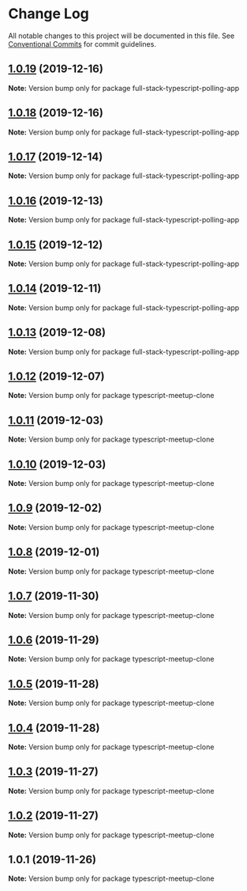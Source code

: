 # Change Log

All notable changes to this project will be documented in this file.
See [Conventional Commits](https://conventionalcommits.org) for commit guidelines.

## [1.0.19](https://github.com/kristiyan-ASW-G-08/typescript-meetup-clone/compare/v1.0.18...v1.0.19) (2019-12-16)

**Note:** Version bump only for package full-stack-typescript-polling-app





## [1.0.18](https://github.com/kristiyan-ASW-G-08/typescript-meetup-clone/compare/v1.0.17...v1.0.18) (2019-12-16)

**Note:** Version bump only for package full-stack-typescript-polling-app





## [1.0.17](https://github.com/kristiyan-ASW-G-08/typescript-meetup-clone/compare/v1.0.16...v1.0.17) (2019-12-14)

**Note:** Version bump only for package full-stack-typescript-polling-app





## [1.0.16](https://github.com/kristiyan-ASW-G-08/typescript-meetup-clone/compare/v1.0.15...v1.0.16) (2019-12-13)

**Note:** Version bump only for package full-stack-typescript-polling-app





## [1.0.15](https://github.com/kristiyan-ASW-G-08/typescript-meetup-clone/compare/v1.0.14...v1.0.15) (2019-12-12)

**Note:** Version bump only for package full-stack-typescript-polling-app





## [1.0.14](https://github.com/kristiyan-ASW-G-08/typescript-meetup-clone/compare/v1.0.13...v1.0.14) (2019-12-11)

**Note:** Version bump only for package full-stack-typescript-polling-app





## [1.0.13](https://github.com/kristiyan-ASW-G-08/typescript-meetup-clone/compare/v1.0.12...v1.0.13) (2019-12-08)

**Note:** Version bump only for package full-stack-typescript-polling-app





## [1.0.12](https://github.com/kristiyan-ASW-G-08/typescript-meetup-clone/compare/v1.0.11...v1.0.12) (2019-12-07)

**Note:** Version bump only for package typescript-meetup-clone





## [1.0.11](https://github.com/kristiyan-ASW-G-08/typescript-meetup-clone/compare/v1.0.10...v1.0.11) (2019-12-03)

**Note:** Version bump only for package typescript-meetup-clone





## [1.0.10](https://github.com/kristiyan-ASW-G-08/typescript-meetup-clone/compare/v1.0.9...v1.0.10) (2019-12-03)

**Note:** Version bump only for package typescript-meetup-clone





## [1.0.9](https://github.com/kristiyan-ASW-G-08/typescript-meetup-clone/compare/v1.0.8...v1.0.9) (2019-12-02)

**Note:** Version bump only for package typescript-meetup-clone





## [1.0.8](https://github.com/kristiyan-ASW-G-08/typescript-meetup-clone/compare/v1.0.7...v1.0.8) (2019-12-01)

**Note:** Version bump only for package typescript-meetup-clone





## [1.0.7](https://github.com/kristiyan-ASW-G-08/typescript-meetup-clone/compare/v1.0.6...v1.0.7) (2019-11-30)

**Note:** Version bump only for package typescript-meetup-clone





## [1.0.6](https://github.com/kristiyan-ASW-G-08/typescript-meetup-clone/compare/v1.0.5...v1.0.6) (2019-11-29)

**Note:** Version bump only for package typescript-meetup-clone





## [1.0.5](https://github.com/kristiyan-ASW-G-08/typescript-meetup-clone/compare/v1.0.4...v1.0.5) (2019-11-28)

**Note:** Version bump only for package typescript-meetup-clone





## [1.0.4](https://github.com/kristiyan-ASW-G-08/typescript-meetup-clone/compare/v1.0.3...v1.0.4) (2019-11-28)

**Note:** Version bump only for package typescript-meetup-clone





## [1.0.3](https://github.com/kristiyan-ASW-G-08/typescript-meetup-clone/compare/v1.0.2...v1.0.3) (2019-11-27)

**Note:** Version bump only for package typescript-meetup-clone





## [1.0.2](https://github.com/kristiyan-ASW-G-08/typescript-meetup-clone/compare/v1.0.1...v1.0.2) (2019-11-27)

**Note:** Version bump only for package typescript-meetup-clone





## 1.0.1 (2019-11-26)

**Note:** Version bump only for package typescript-meetup-clone
